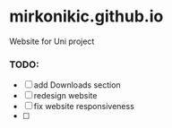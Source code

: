 # mirkonikic.github.io
Website for Uni project

### TODO:
- [ ] add Downloads section
- [ ] redesign website
- [ ] fix website responsiveness
- [ ] 

